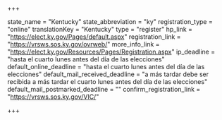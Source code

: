 +++

state_name = "Kentucky"
state_abbreviation = "ky"
registration_type = "online"
translationKey = "Kentucky"
type = "register"
hp_link = "https://elect.ky.gov/Pages/default.aspx"
registration_link = "https://vrsws.sos.ky.gov/ovrweb/"
more_info_link = "https://elect.ky.gov/Resources/Pages/Registration.aspx"
ip_deadline = "hasta el cuarto lunes antes del día de las elecciones"
default_online_deadline = "hasta el cuarto lunes antes del día de las elecciones"
default_mail_received_deadline = "a más tardar debe ser recibida a más tardar el cuarto lunes antes del día de las elecciones"
default_mail_postmarked_deadline = ""
confirm_registration_link = "https://vrsws.sos.ky.gov/VIC/"

+++